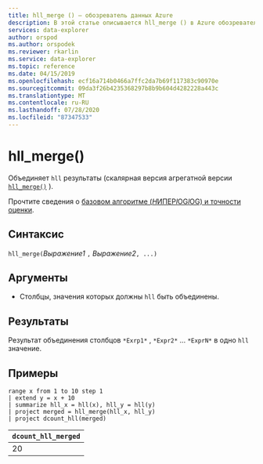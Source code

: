 ```yaml
---
title: hll_merge () — обозреватель данных Azure
description: В этой статье описывается hll_merge () в Azure обозреватель данных.
services: data-explorer
author: orspod
ms.author: orspodek
ms.reviewer: rkarlin
ms.service: data-explorer
ms.topic: reference
ms.date: 04/15/2019
ms.openlocfilehash: ecf16a714b0466a7ffc2da7b69f117383c90970e
ms.sourcegitcommit: 09da3f26b4235368297b8b9b604d4282228a443c
ms.translationtype: MT
ms.contentlocale: ru-RU
ms.lasthandoff: 07/28/2020
ms.locfileid: "87347533"
---
```

# <a name="hll_merge"></a>hll_merge()

Объединяет `hll` результаты (скалярная версия агрегатной версии [`hll_merge()`](hll-merge-aggfunction.md) ).

Прочтите сведения о [базовом алгоритме (*H*ИПЕР*l*OG*l*OG) и точности оценки](dcount-aggfunction.md#estimation-accuracy).

## <a name="syntax"></a>Синтаксис

`hll_merge(`*Выражение1* `,` *Выражение2*`, ...)`

## <a name="arguments"></a>Аргументы

* Столбцы, значения которых должны `hll` быть объединены.

## <a name="returns"></a>Результаты

Результат объединения столбцов `*Exrp1*` , `*Expr2*` ... `*ExprN*` в одно `hll` значение.

## <a name="examples"></a>Примеры

<!-- csl: https://help.kusto.windows.net:443/KustoMonitoringPersistentDatabase -->
```kusto
range x from 1 to 10 step 1 
| extend y = x + 10
| summarize hll_x = hll(x), hll_y = hll(y)
| project merged = hll_merge(hll_x, hll_y)
| project dcount_hll(merged)
```

|`dcount_hll_merged`|
|---|
|20|
